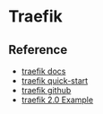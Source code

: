 # Traefik


## Reference
* [traefik docs](https://doc.traefik.io/traefik/)
* [traefik quick-start](https://doc.traefik.io/traefik/getting-started/quick-start/)
* [traefik github](https://github.com/traefik/traefik)
* [traefik 2.0 Example](https://github.com/DoTheEvo/Traefik-v2-examples)
